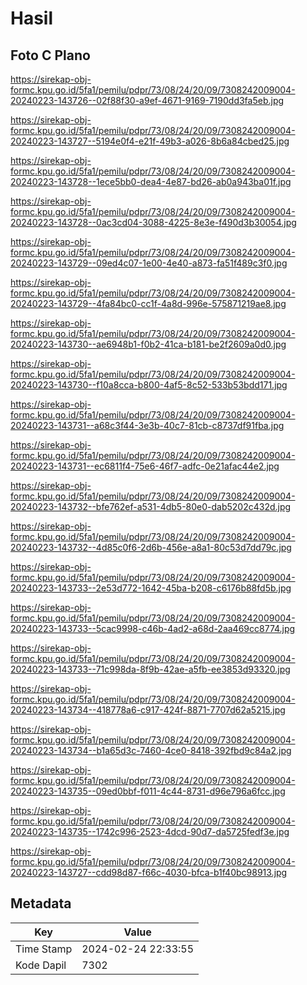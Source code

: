 # Hasil

## Foto C Plano

https://sirekap-obj-formc.kpu.go.id/5fa1/pemilu/pdpr/73/08/24/20/09/7308242009004-20240223-143726--02f88f30-a9ef-4671-9169-7190dd3fa5eb.jpg

https://sirekap-obj-formc.kpu.go.id/5fa1/pemilu/pdpr/73/08/24/20/09/7308242009004-20240223-143727--5194e0f4-e21f-49b3-a026-8b6a84cbed25.jpg

https://sirekap-obj-formc.kpu.go.id/5fa1/pemilu/pdpr/73/08/24/20/09/7308242009004-20240223-143728--1ece5bb0-dea4-4e87-bd26-ab0a943ba01f.jpg

https://sirekap-obj-formc.kpu.go.id/5fa1/pemilu/pdpr/73/08/24/20/09/7308242009004-20240223-143728--0ac3cd04-3088-4225-8e3e-f490d3b30054.jpg

https://sirekap-obj-formc.kpu.go.id/5fa1/pemilu/pdpr/73/08/24/20/09/7308242009004-20240223-143729--09ed4c07-1e00-4e40-a873-fa51f489c3f0.jpg

https://sirekap-obj-formc.kpu.go.id/5fa1/pemilu/pdpr/73/08/24/20/09/7308242009004-20240223-143729--4fa84bc0-cc1f-4a8d-996e-575871219ae8.jpg

https://sirekap-obj-formc.kpu.go.id/5fa1/pemilu/pdpr/73/08/24/20/09/7308242009004-20240223-143730--ae6948b1-f0b2-41ca-b181-be2f2609a0d0.jpg

https://sirekap-obj-formc.kpu.go.id/5fa1/pemilu/pdpr/73/08/24/20/09/7308242009004-20240223-143730--f10a8cca-b800-4af5-8c52-533b53bdd171.jpg

https://sirekap-obj-formc.kpu.go.id/5fa1/pemilu/pdpr/73/08/24/20/09/7308242009004-20240223-143731--a68c3f44-3e3b-40c7-81cb-c8737df91fba.jpg

https://sirekap-obj-formc.kpu.go.id/5fa1/pemilu/pdpr/73/08/24/20/09/7308242009004-20240223-143731--ec6811f4-75e6-46f7-adfc-0e21afac44e2.jpg

https://sirekap-obj-formc.kpu.go.id/5fa1/pemilu/pdpr/73/08/24/20/09/7308242009004-20240223-143732--bfe762ef-a531-4db5-80e0-dab5202c432d.jpg

https://sirekap-obj-formc.kpu.go.id/5fa1/pemilu/pdpr/73/08/24/20/09/7308242009004-20240223-143732--4d85c0f6-2d6b-456e-a8a1-80c53d7dd79c.jpg

https://sirekap-obj-formc.kpu.go.id/5fa1/pemilu/pdpr/73/08/24/20/09/7308242009004-20240223-143733--2e53d772-1642-45ba-b208-c6176b88fd5b.jpg

https://sirekap-obj-formc.kpu.go.id/5fa1/pemilu/pdpr/73/08/24/20/09/7308242009004-20240223-143733--5cac9998-c46b-4ad2-a68d-2aa469cc8774.jpg

https://sirekap-obj-formc.kpu.go.id/5fa1/pemilu/pdpr/73/08/24/20/09/7308242009004-20240223-143733--71c998da-8f9b-42ae-a5fb-ee3853d93320.jpg

https://sirekap-obj-formc.kpu.go.id/5fa1/pemilu/pdpr/73/08/24/20/09/7308242009004-20240223-143734--418778a6-c917-424f-8871-7707d62a5215.jpg

https://sirekap-obj-formc.kpu.go.id/5fa1/pemilu/pdpr/73/08/24/20/09/7308242009004-20240223-143734--b1a65d3c-7460-4ce0-8418-392fbd9c84a2.jpg

https://sirekap-obj-formc.kpu.go.id/5fa1/pemilu/pdpr/73/08/24/20/09/7308242009004-20240223-143735--09ed0bbf-f011-4c44-8731-d96e796a6fcc.jpg

https://sirekap-obj-formc.kpu.go.id/5fa1/pemilu/pdpr/73/08/24/20/09/7308242009004-20240223-143735--1742c996-2523-4dcd-90d7-da5725fedf3e.jpg

https://sirekap-obj-formc.kpu.go.id/5fa1/pemilu/pdpr/73/08/24/20/09/7308242009004-20240223-143727--cdd98d87-f66c-4030-bfca-b1f40bc98913.jpg


## Metadata

| Key        | Value               |
| ---------- | ------------------- |
| Time Stamp | 2024-02-24 22:33:55 |
| Kode Dapil | 7302                |



